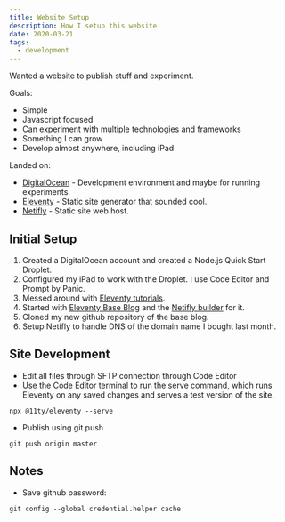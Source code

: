 ```yaml
---
title: Website Setup
description: How I setup this website.
date: 2020-03-21
tags:
  - development
---
```

Wanted a website to publish stuff and experiment.

Goals:
* Simple
* Javascript focused
* Can experiment with multiple technologies and frameworks
* Something I can grow
* Develop almost anywhere, including iPad

Landed on:
* [DigitalOcean](https:/digitalocean.com) - Development environment and maybe for running experiments.
* [Eleventy](https://11ty.dev) - Static site generator that sounded cool.
* [Netifly](https://netifly.com) - Static site web host.

## Initial Setup
1. Created a DigitalOcean account and created a Node.js Quick Start Droplet.
2. Configured my iPad to work with the Droplet. I use Code Editor and Prompt by Panic.
2. Messed around with [Eleventy tutorials](https://www.11ty.dev/docs/getting-started/). 
3. Started with [Eleventy Base Blog](https://github.com/11ty/eleventy-base-blog) and the [Netifly builder](https://app.netlify.com/start/deploy?repository=https://github.com/11ty/eleventy-base-blog) for it.
4. Cloned my new github repository of the base blog.
5. Setup Netifly to handle DNS of the domain name I bought last month.


## Site Development
* Edit all files through SFTP connection through Code Editor
* Use the Code Editor terminal to run the serve command, which runs Eleventy on any saved changes and serves a test version of the site.
``` text/2-3
npx @11ty/eleventy --serve
```
* Publish using git push
``` text/2-3
git push origin master
```

## Notes
* Save github password:
``` text/2-3
git config --global credential.helper cache
```



